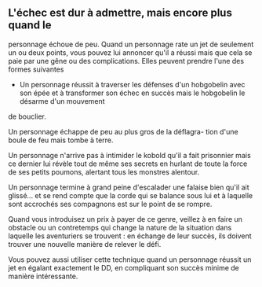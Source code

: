 ## L'échec est dur à admettre, mais encore plus quand le

personnage échoue de peu. Quand un personnage rate un jet
de seulement un ou deux points, vous pouvez lui annoncer
qu'il a réussi mais que cela se paie par une gêne ou des
complications. Elles peuvent prendre l'une des formes
suivantes

+ Un personnage réussit à traverser les défenses d'un
hobgobelin avec son épée et à transformer son échec en
succès mais le hobgobelin le désarme d'un mouvement

de bouclier.

Un personnage échappe de peu au plus gros de la déflagra-
tion d'une boule de feu mais tombe à terre.

Un personnage n'arrive pas à intimider le kobold qu'il a
fait prisonnier mais ce dernier lui révèle tout de même ses
secrets en hurlant de toute la force de ses petits poumons,
alertant tous les monstres alentour.

Un personnage termine à grand peine d'escalader une
falaise bien qu'il ait glissé... et se rend compte que la corde
qui se balance sous lui et à laquelle sont accrochés ses
compagnons est sur le point de se rompre.

Quand vous introduisez un prix à payer de ce genre,
veillez à en faire un obstacle ou un contretemps qui change
la nature de la situation dans laquelle les aventuriers se
trouvent : en échange de leur succès, ils doivent trouver une
nouvelle manière de relever le défi.

Vous pouvez aussi utiliser cette technique quand un
personnage réussit un jet en égalant exactement le DD, en
compliquant son succès minime de manière intéressante.
